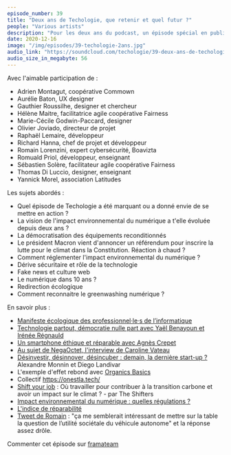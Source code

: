 ```yaml
---
episode_number: 39
title: "Deux ans de Techologie, que retenir et quel futur ?"
people: "Various artists"
description: "Pour les deux ans du podcast, un épisode spécial en public pour marquer le coup. On fait le bilan, calmement."
date: 2020-12-16
image: "/img/episodes/39-techologie-2ans.jpg"
audio_link: "https://soundcloud.com/techologie/39-deux-ans-de-techologie-que-retenir-et-quel-futur"
audio_size_in_megabyte: 56
---
```


Avec l'aimable participation de :

* Adrien Montagut, coopérative Commown
* Aurélie Baton, UX designer
* Gauthier Roussilhe, designer et chercheur
* Hélène Maitre, facilitatrice agile coopérative Fairness
* Marie-Cécile Godwin-Paccard, designer
* Olivier Joviado, directeur de projet
* Raphaël Lemaire, développeur
* Richard Hanna, chef de projet et développeur
* Romain Lorenzini, expert cybersécurité, Boavizta
* Romuald Priol, développeur, enseignant
* Sébastien Solère, facilitateur agile coopérative Fairness
* Thomas Di Luccio, designer, enseignant
* Yannick Morel, association Latitudes

Les sujets abordés :

* Quel épisode de Techologie a été marquant ou a donné envie de se mettre en action ?
* La vision de l'impact environnemental du numérique a t'elle évoluée depuis deux ans ?
* La démocratisation des équipements reconditionnés
* Le président Macron vient d'annoncer un référendum pour inscrire la lutte pour le climat dans la Constitution. Réaction à chaud ?
* Comment réglementer l'impact environnemental du numérique ?
* Dérive sécuritaire et rôle de la technologie
* Fake news et culture web
* Le numérique dans 10 ans ?
* Redirection écologique
* Comment reconnaitre le greenwashing numérique ?

En savoir plus :

* [Manifeste écologique des professionnel·le·s de l’informatique](https://www.climanifeste.net/)
* [Technologie partout, démocratie nulle part avec Yaël Benayoun et Irénée Régnauld](/episodes/37-technologie-partout-democratie-nulle-part)
* [Un smartphone éthique et réparable avec Agnès Crepet](/episodes/18-un-smartphone-ethique-et-reparable)
* [Au sujet de NegaOctet, l'interview de Caroline Vateau](/episodes/35-performance-environnementale-services-numeriques)
* [Désinvestir, désinnover, désincuber : demain, la dernière start-up ?](http://www.internetactu.net/2020/02/26/demain-la-derniere-start-up/) Alexandre Monnin et Diego Landivar
* L'exemple d'effet rebond avec [Organics Basics](https://lowimpact.organicbasics.com/eur) 
* Collectif https://onestla.tech/
* [Shift your job](https://shiftyourjob.org/) : Où travailler pour contribuer à la transition carbone et avoir un impact sur le climat ? - par The Shifters
* [Impact environnemental du numérique : quelles régulations ?](https://www.24joursdeweb.fr/2020/impact-environnemental-du-numerique-quelles-regulations/)
* [L'indice de réparabilité](https://www.quechoisir.org/actualite-antigaspillage-l-indice-de-reparabilite-des-appareils-se-precise-n81579/) 
* [Tweet de Romain](https://twitter.com/Air_Loren/status/1307309975178539009?s=20) : "ça me semblerait intéressant de mettre sur la table la question de l’utilité sociétale du véhicule autonome" et la réponse assez drôle.

Commenter cet épisode sur [framateam](https://framateam.org/techologie/)
